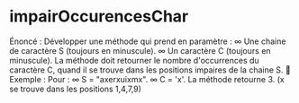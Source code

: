 # impairOccurencesChar
Énoncé :
Développer une méthode qui prend en paramètre :
∞ Une chaine de caractère S (toujours en minuscule).
∞ Un caractère C (toujours en minuscule).
La méthode doit retourner le nombre d'occurrences du caractère C, quand il
se trouve dans les positions impaires de la chaine S.
 Exemple :
Pour :
∞ S = "axerxuixmx".
∞ C = 'x'.
La méthode retourne 3. (x se trouve dans les positions 1,4,7,9)
